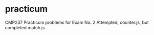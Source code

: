 # practicum
CMP237 Practicum problems for Exam No. 2
 Attempted, counter.js, but completed match.js
